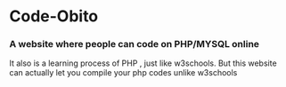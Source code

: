 # Code-Obito
### A website where people can code on PHP/MYSQL online
It also is a learning process of PHP , just like w3schools. 
But this website can actually let you compile your php codes unlike w3schools
